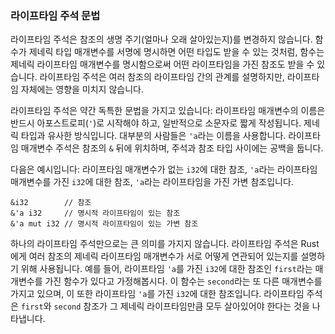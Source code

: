 ### 라이프타임 주석 문법

라이프타임 주석은 참조의 생명 주기(얼마나 오래 살아있는지)를 변경하지 않습니다. 함수가 제네릭 타입 매개변수를 서명에 명시하면 어떤 타입도 받을 수 있는 것처럼, 함수는 제네릭 라이프타임 매개변수를 명시함으로써 어떤 라이프타임을 가진 참조도 받을 수 있습니다. 라이프타임 주석은 여러 참조의 라이프타임 간의 관계를 설명하지만, 라이프타임 자체에는 영향을 미치지 않습니다.

라이프타임 주석은 약간 독특한 문법을 가지고 있습니다: 라이프타임 매개변수의 이름은 반드시 아포스트로피(`'`)로 시작해야 하고, 일반적으로 소문자로 짧게 작성됩니다. 제네릭 타입과 유사한 방식입니다. 대부분의 사람들은 `'a`라는 이름을 사용합니다. 라이프타임 매개변수 주석은 참조의 `&` 뒤에 위치하며, 주석과 참조 타입 사이에는 공백을 둡니다.

다음은 예시입니다: 라이프타임 매개변수가 없는 `i32`에 대한 참조, `'a`라는 라이프타임 매개변수를 가진 `i32`에 대한 참조, `'a`라는 라이프타임을 가진 가변 참조입니다.

```rust,ignore
&i32        // 참조
&'a i32     // 명시적 라이프타임이 있는 참조
&'a mut i32 // 명시적 라이프타임이 있는 가변 참조
```

하나의 라이프타임 주석만으로는 큰 의미를 가지지 않습니다. 라이프타임 주석은 Rust에게 여러 참조의 제네릭 라이프타임 매개변수가 서로 어떻게 연관되어 있는지를 설명하기 위해 사용됩니다. 예를 들어, 라이프타임 `'a`를 가진 `i32`에 대한 참조인 `first`라는 매개변수를 가진 함수가 있다고 가정해봅시다. 이 함수는 `second`라는 또 다른 매개변수를 가지고 있으며, 이 또한 라이프타임 `'a`를 가진 `i32`에 대한 참조입니다. 라이프타임 주석은 `first`와 `second` 참조가 그 제네릭 라이프타임만큼 모두 살아있어야 한다는 것을 나타냅니다.